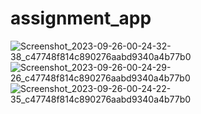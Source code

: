# assignment_app

![Screenshot_2023-09-26-00-24-32-38_c47748f814c890276aabd9340a4b77b0](https://github.com/dev-ruman/ostad_assignments/assets/90115551/f823eeb4-fdc0-4d82-a05a-2a0c32a93af0)
![Screenshot_2023-09-26-00-24-29-26_c47748f814c890276aabd9340a4b77b0](https://github.com/dev-ruman/ostad_assignments/assets/90115551/e4cabfb4-3102-438b-aac0-8e660e5558e6)
![Screenshot_2023-09-26-00-24-22-35_c47748f814c890276aabd9340a4b77b0](https://github.com/dev-ruman/ostad_assignments/assets/90115551/d9053257-af8a-4ec3-84b4-514abcdb4710)
